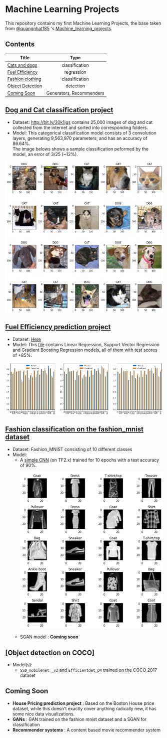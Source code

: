 # Machine Learning Projects
This repository contains my first Machine Learning Projects, the base taken from [@quangnhat185](https://github.com/quangnhat185) 's [Machine_learning_projects](https://github.com/quangnhat185/Machine_learning_projects). 



## Contents
|Title|Type |
|---  |:---:|
|[Cats and dogs](#dog-and-cat-classification-project)|classification|
|[Fuel Efficiency](#fuel-efficiency-prediction-project)|regression|
|[Fashion clothing](#fashion-classification-on-the-fashion_mnist-dataset)|classification|
|[Object Detection](#object-detection-COCO)|detection|
|[Coming Soon](#coming-soon)|Generators, Recommenders|

## [**Dog and Cat classification project**](https://github.com/mtc-20/Machine_learning_projects/tree/MTC/Dog_Cat_classification)  
  - Dataset: http://bit.ly/30k1jgs contains 25,000 images of dog and cat collected from the internet and sorted into corresponding folders. 
  - Model: This categorical classification model consists of 3 convolution layers, generating 9,563,970 parameters, and has an accuracy of 86.64%. 
  <br>The image belows shows a sample classification peformed by the model, an error of 3/25 (~12%).
<p align="center">
  <img src="Dog_Cat_classification/test1.png" />
</p> 

## [**Fuel Efficiency prediction project**](https://github.com/mtc-20/Machine_learning_projects/tree/MTC/Fuel_efficiency_prediction)
- Dataset: [Here](https://github.com/mtc-20/Machine_learning_projects/blob/MTC/Fuel_efficiency_prediction/auto-mpg.csv)
- Model: This [file](https://github.com/mtc-20/Machine_learning_projects/blob/MTC/Fuel_efficiency_prediction/FE_prediction.ipynb) contains Linear Regression, Support Vector Regression and Gradient Boosting Regression models, all of them with test scores of +85%. 
<p align="center">
  <img src="Fuel_efficiency_prediction/testvspredicted.png"/>
</p>

## [Fashion classification on the fashion_mnist dataset](Fashion_classification/Fashion_classification.ipynb)
- Dataset: Fashion_MNIST consisting of 10 different classes
- Model: 
  - A [simple CNN](Fashion_classification/fashion_mnist) (on TF2.x) trained for 10 epochs with a test accuracy of 90%. 
    <p align="center">
      <img src="Fashion_classification/sample_output.png"/>
    </p>
  - SGAN model : **Coming soon**

## [Object detection on COCO]
- Model(s):  
  - `SSD_mobilenet _v2` and `Efficientdet_D4` trained on the COCO 2017 dataset

## Coming Soon
 - **House Pricing prediction project** : Based on the Boston House price dataset, while this doesn't exactly cover anything radically new, it has some nice data visualizations.
 - **GANs** : GAN trained on the fashion mnist dataset and a SGAN for classification
 - **Recommender systems** : A content based movie recommender system
